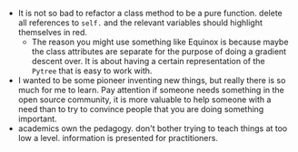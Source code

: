 * It is not so bad to refactor a class method to be a pure function. 
delete all references to `self.` and the relevant variables should highlight themselves in red.
  * The reason you might use something like Equinox is because maybe the class attributes are separate for the purpose of doing a gradient descent over. It is about having a certain representation of the `Pytree` that is easy to work with.
* I wanted to be some pioneer inventing new things, but really there is so much for me to learn. Pay attention if someone needs something in the open source community, it is more valuable to help someone with a need than to try to convince people that you are doing something important.
* academics own the pedagogy. don't bother trying to teach things at too low a level. information is presented for practitioners.
